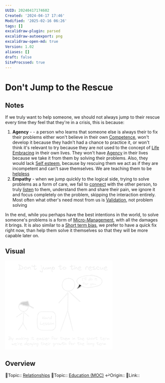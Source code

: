 ```yaml
---
UUID: 20240417174602
Created: '2024-04-17 17:46'
Modified: '2025-02-16 06:26'
tags: []
excalidraw-plugin: parsed
excalidraw-autoexport: png
excalidraw-open-md: true
Version: 1.02
aliases: []
draft: false
SiteProcssed: true
---
```


# Don't Jump to the Rescue

## Notes

If we truly want to help someone, we should not always jump to their rescue every time they feel that they're in a crisis, this is because:
1. **Agency** - - a person who learns that someone else is always their to fix their problems either won't believe in their own [Competence](/notes/competence.md), won't develop it because they hadn't had a chance to practice it, or won't think it's relevant to try because they are not used to the concept of [Life Embracing](/notes/will-to-power.md) in their own lives. They won't have [Agency](/notes/agency.md) in their lives because we take it from them by solving their problems. Also, they would lack [Self esteem](/notes/self-worth.md), because by rescuing them we act as if they are incompetent and can't save themselves. We are teaching them to be [helpless](/notes/helplessness.md)
2. **Empathy** - when we jump quickly to the logical side, trying to solve problems as a form of care, we fail to [connect](/notes/empathy.md) with the other person, to truly [listen](/notes/active-listening.md) to them, understand them and share their pain, we ignore it and focus completely on the problem, skipping the interaction entirely. Most often what other's need most from us is [Validation](/notes/validation.md), not problem solving

In the end, while you perhaps have the best intentions in the world, to solve someone's problems is a form of [Micro-Management](/notes/micro-management.md), with all the damages it brings. It is also similar to a [Short term bias](/notes/present-bias.md), we prefer to have a quick fix right now, than help them solve it themselves so that they will be more capable later on.

## Visual

![Dont Jump to the Rescue.webp](/notes/dont-jump-to-the-rescue.webp)

## Overview
🔼Topic:: [Relationships](/notes/relationships.md)
🔼Topic:: [Education (MOC)](/mocs/education-moc.md)
↩️Origin::
🔗Link::

